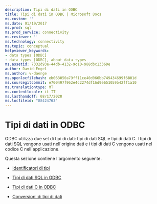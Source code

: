 ```yaml
---
description: Tipi di dati in ODBC
title: Tipi di dati in ODBC | Microsoft Docs
ms.custom: ''
ms.date: 01/19/2017
ms.prod: sql
ms.prod_service: connectivity
ms.reviewer: ''
ms.technology: connectivity
ms.topic: conceptual
helpviewer_keywords:
- data types [ODBC]
- data types [ODBC], about data types
ms.assetid: 7332d93e-44db-4132-9c10-988dbc13369e
author: David-Engel
ms.author: v-daenge
ms.openlocfilehash: eb063050a79ff11ce40d066bb749434699f6801d
ms.sourcegitcommit: e700497f962e4c2274df16d9e651059b42ff1a10
ms.translationtype: MT
ms.contentlocale: it-IT
ms.lasthandoff: 08/17/2020
ms.locfileid: "88424763"
---
```

# <a name="data-types-in-odbc"></a>Tipi di dati in ODBC
ODBC utilizza due set di tipi di dati: tipi di dati SQL e tipi di dati C. I tipi di dati SQL vengono usati nell'origine dati e i tipi di dati C vengono usati nel codice C nell'applicazione.  
  
 Questa sezione contiene l'argomento seguente.  
  
-   [Identificatori di tipi](../../../odbc/reference/develop-app/type-identifiers.md)  
  
-   [Tipi di dati SQL in ODBC](../../../odbc/reference/develop-app/sql-data-types-in-odbc.md)  
  
-   [Tipi di dati C in ODBC](../../../odbc/reference/develop-app/c-data-types-in-odbc.md)  
  
-   [Conversioni di tipi di dati](../../../odbc/reference/develop-app/data-type-conversions.md)
